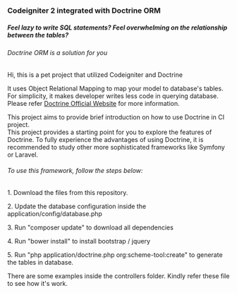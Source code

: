 <h3>Codeigniter 2 integrated with Doctrine ORM</h3>

<h5>Feel lazy to write SQL statements? Feel overwhelming on the relationship between the tables? <br/></h5>

<h6>Doctrine ORM is a solution for you</h6>

<p>Hi, this is a pet project that utilized Codeigniter and Doctrine</p>
<p>
    It uses Object Relational Mapping to map your model to database's tables.
    For simplicity, it makes developer writes less code in querying database.
    Please refer <a href="http://www.doctrine-project.org/">Doctrine Official Website</a>
    for more information.
</p>

<p>
    This project aims to provide brief introduction on how to use Doctrine in CI project. <br>
    This project provides a starting point for you to explore the features of Doctrine.
    To fully experience the advantages of using Doctrine, it is recommended to study other more
    sophisticated frameworks like Symfony or Laravel.
</p>

<h6>To use this framework, follow the steps below:</h6>
<p>1. Download the files from this repository. </p>
<p>2. Update the database configuration inside the application/config/database.php <p>
<p>3. Run "composer update" to download all dependencies <p>
<p>4. Run "bower install" to install bootstrap / jquery</p>
<p>5. Run "php application/doctrine.php org:scheme-tool:create" to generate the tables in database. </p>

<p>
There are some examples inside the controllers folder.  Kindly refer these file to
see how it's work.
</p>
